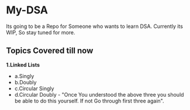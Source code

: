 # My-DSA

Its going to be a Repo for Someone who wants to learn DSA.
Currently its WIP, So stay tuned for more.

## Topics Covered till now

**1.Linked Lists**
+ a.Singly
+ b.Doubly
+ c.Circular Singly
+ d.Circular Doubly - "Once You understood the above three you should be able to do this yourself. If not Go through first three again".
